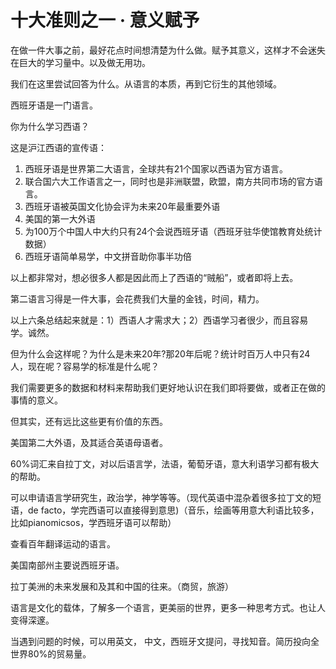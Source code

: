 # 十大准则之一 · 意义赋予

在做一件大事之前，最好花点时间想清楚为什么做。赋予其意义，这样才不会迷失在巨大的学习量中。以及做无用功。

我们在这里尝试回答为什么。从语言的本质，再到它衍生的其他领域。

西班牙语是一门语言。











你为什么学习西语？

这是沪江西语的宣传语：

1. 西班牙语是世界第二大语言，全球共有21个国家以西语为官方语言。
2. 联合国六大工作语言之一，同时也是非洲联盟，欧盟，南方共同市场的官方语言。
3. 西班牙语被英国文化协会评为未来20年最重要外语
4. 美国的第一大外语
5. 为100万个中国人中大约只有24个会说西班牙语（西班牙驻华使馆教育处统计数据）
6. 西班牙语简单易学，中文拼音助你事半功倍

以上都非常对，想必很多人都是因此而上了西语的“贼船”，或者即将上去。

第二语言习得是一件大事，会花费我们大量的金钱，时间，精力。

以上六条总结起来就是：1）西语人才需求大；2）西语学习者很少，而且容易学。诚然。

但为什么会这样呢？为什么是未来20年?那20年后呢？统计时百万人中只有24人，现在呢？容易学的标准是什么呢？

我们需要更多的数据和材料来帮助我们更好地认识在我们即将要做，或者正在做的事情的意义。

但其实，还有远比这些更有价值的东西。

美国第二大外语，及其适合英语母语者。

60%词汇来自拉丁文，对以后语言学，法语，葡萄牙语，意大利语学习都有极大的帮助。

可以申请语言学研究生，政治学，神学等等。（现代英语中混杂着很多拉丁文的短语，de facto，学完西语可以直接得到意思\)（音乐，绘画等用意大利语比较多，比如pianomicsos，学西班牙语可以帮助）

查看百年翻译运动的语言。

美国南部州主要说西班牙语。

拉丁美洲的未来发展和及其和中国的往来。（商贸，旅游）

语言是文化的载体，了解多一个语言，更美丽的世界，更多一种思考方式。也让人变得深邃。

当遇到问题的时候，可以用英文， 中文，西班牙文提问，寻找知音。简历投向全世界80%的贸易量。

